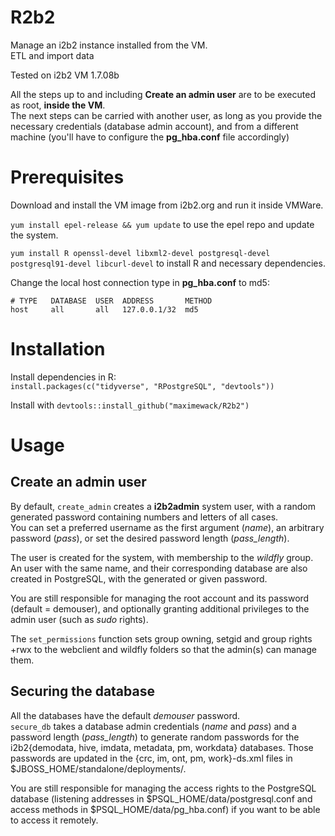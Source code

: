 # R2b2

Manage an i2b2 instance installed from the VM.  
ETL and import data

Tested on i2b2 VM 1.7.08b

All the steps up to and including **Create an admin user** are to be executed as root, **inside the VM**.  
The next steps can be carried with another user, as long as you provide the necessary credentials (database admin account), and from a different machine (you'll have to configure the **pg_hba.conf** file accordingly)

# Prerequisites

Download and install the VM image from i2b2.org and run it inside VMWare.

`yum install epel-release && yum update` to use the epel repo and update the system.

`yum install R openssl-devel libxml2-devel postgresql-devel postgresql91-devel libcurl-devel` to install R and necessary dependencies.

Change the local host connection type in **pg_hba.conf** to md5:  
```
# TYPE   DATABASE  USER  ADDRESS       METHOD  
host     all       all   127.0.0.1/32  md5
```

# Installation

Install dependencies in R:  
`install.packages(c("tidyverse", "RPostgreSQL", "devtools"))`

Install with `devtools::install_github("maximewack/R2b2")`  

# Usage

## Create an admin user

By default, `create_admin` creates a **i2b2admin** system user, with a random generated password containing numbers and letters of all cases.  
You can set a preferred username as the first argument (*name*), an arbitrary password (*pass*), or set the desired password length (*pass_length*).

The user is created for the system, with membership to the *wildfly* group.  
An user with the same name, and their corresponding database are also created in PostgreSQL, with the generated or given password.

You are still responsible for managing the root account and its password (default = demouser), and optionally  granting additional privileges to the admin user (such as *sudo* rights).

The `set_permissions` function sets group owning, setgid and group rights +rwx to the webclient and wildfly folders so that the admin(s) can manage them.


## Securing the database

All the databases have the default *demouser* password.  
`secure_db` takes a database admin credentials (*name* and *pass*) and a password length (*pass_length*) to generate random passwords for the i2b2{demodata, hive, imdata, metadata, pm, workdata} databases. Those passwords are updated in the {crc, im, ont, pm, work}-ds.xml files in $JBOSS_HOME/standalone/deployments/.

You are still responsible for managing the access rights to the PostgreSQL database (listening addresses in $PSQL_HOME/data/postgresql.conf and access methods in $PSQL_HOME/data/pg_hba.conf) if you want to be able to access it remotely.
